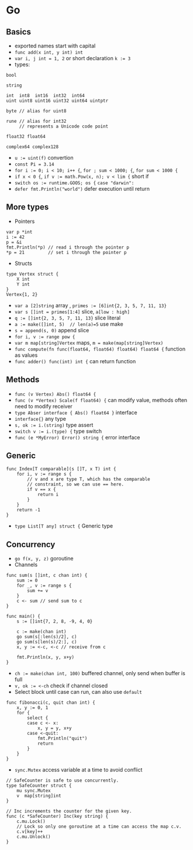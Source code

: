 # Go

## Basics

- exported names start with capital
- `func add(x int, y int) int`
- `var i, j int = 1, 2` or short declaration `k := 3`
- types:
```
bool

string

int  int8  int16  int32  int64
uint uint8 uint16 uint32 uint64 uintptr

byte // alias for uint8

rune // alias for int32
     // represents a Unicode code point

float32 float64

complex64 complex128
```
- `u := uint(f)` convertion
- `const Pi = 3.14`
- `for i := 0; i < 10; i++ {`, `for ; sum < 1000; {`, `for sum < 1000 {`
- `if x < 0 {`, `if v := math.Pow(x, n); v < lim {` short if
- `switch os := runtime.GOOS; os {` `case "darwin":`
- `defer fmt.Println("world")` defer execution until return

## More types

- Pointers
```
var p *int
i := 42
p = &i
fmt.Println(*p) // read i through the pointer p
*p = 21         // set i through the pointer p
```

- Structs
```
type Vertex struct {
	X int
	Y int
}
Vertex{1, 2}
```
- `var a [2]string` array , `primes := [6]int{2, 3, 5, 7, 11, 13}`
- `var s []int = primes[1:4]` slice, `a[low : high]`
- `q := []int{2, 3, 5, 7, 11, 13}` slice literal
- `a := make([]int, 5)  // len(a)=5` use make
- `s = append(s, 0)` append slice
- `for i, v := range pow {`
- `var m map[string]Vertex` maps, `m = make(map[string]Vertex)`
- `func compute(fn func(float64, float64) float64) float64 {` function as values
- `func adder() func(int) int {` can return function

## Methods

- `func (v Vertex) Abs() float64 {`
- `func (v *Vertex) Scale(f float64) {` can modify value, methods often need to modify receiver
- `type Abser interface { Abs() float64 }` interface
- `interface{}` any type
- `s, ok := i.(string)` type assert
- `switch v := i.(type) {` type switch
- `func (e *MyError) Error() string {` error interface

## Generic
```
func Index[T comparable](s []T, x T) int {
	for i, v := range s {
		// v and x are type T, which has the comparable
		// constraint, so we can use == here.
		if v == x {
			return i
		}
	}
	return -1
}
```
- `type List[T any] struct {` Generic type

## Concurrency

- `go f(x, y, z)` goroutine
- Channels
```
func sum(s []int, c chan int) {
	sum := 0
	for _, v := range s {
		sum += v
	}
	c <- sum // send sum to c
}

func main() {
	s := []int{7, 2, 8, -9, 4, 0}

	c := make(chan int)
	go sum(s[:len(s)/2], c)
	go sum(s[len(s)/2:], c)
	x, y := <-c, <-c // receive from c

	fmt.Println(x, y, x+y)
}
```
- `ch := make(chan int, 100)` buffered channel, only send when buffer is full
- `v, ok := <-ch` check if channel closed
- Select block until case can run, can also use `default`
```
func fibonacci(c, quit chan int) {
	x, y := 0, 1
	for {
		select {
		case c <- x:
			x, y = y, x+y
		case <-quit:
			fmt.Println("quit")
			return
		}
	}
}
```
- `sync.Mutex` access variable at a time to avoid conflict
```
// SafeCounter is safe to use concurrently.
type SafeCounter struct {
	mu sync.Mutex
	v  map[string]int
}

// Inc increments the counter for the given key.
func (c *SafeCounter) Inc(key string) {
	c.mu.Lock()
	// Lock so only one goroutine at a time can access the map c.v.
	c.v[key]++
	c.mu.Unlock()
}
```
